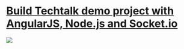 [Build Techtalk demo project with AngularJS, Node.js and Socket.io](https://github.com/RafaSousa/techtalk-node)
=============================================================================================

![](https://techtalk-node.azurewebsites.net/techtalk.png)
